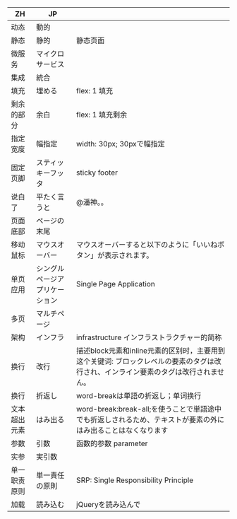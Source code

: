|  ZH   | JP  |   |
|  ----  | ----  | ----  |
| 动态  | 動的 |   |
| 静态  | 静的 | 静态页面  |
| 微服务  | マイクロサービス |   |
| 集成  | 統合 |   |
| 填充  | 埋める | flex: 1 填充 |
| 剩余的部分  | 余白 | flex: 1 填充剩余 |
| 指定宽度  | 幅指定 | width: 30px; 30pxで幅指定 |
| 固定页脚  | スティッキーフッタ | sticky footer |
| 说白了  | 平たく言うと | @潘神。。 |
| 页面底部  | ページの末尾 |   |
| 移动鼠标  | マウスオーバー | マウスオーバーすると以下のように「いいねボタン」が表示されます。  |
| 单页应用  | シングルページアプリケーション | Single Page Application |
| 多页  | マルチページ |  |
| 架构  | インフラ |  infrastructure インフラストラクチャー的简称|
| 换行  | 改行 |  描述block元素和inline元素的区别时，主要用到这个关键词: ブロックレベルの要素のタグは改行され、インライン要素のタグは改行されません。|
| 换行  | 折返し | word-breakは単語の折返し；单词换行 |
| 文本超出元素  | はみ出る | word-break:break-all;を使うことで単語途中でも折返しされるため、テキストが要素の外にはみ出ることはなくなります|
| 参数  | 引数 | 函数的参数 parameter|
| 实参  | 実引数 | |
| 单一职责原则  | 単一責任の原則 | SRP: Single Responsibility Principle|
| 加载  | 読み込む | jQueryを読み込んで|


